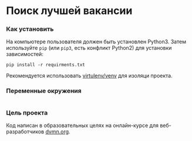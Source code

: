 # Поиск лучшей вакансии

### Как установить

На компьютере пользователя должен быть установлен Python3.
Затем используйте `pip` (или `pip3`, есть конфликт Python2) для установки зависимостей:
```
pip install -r requirments.txt
``` 
Рекомендуется использовать [virtulenv/venv](https://docs.pythpn.org/3/library/venv.html) для изоляци проекта.

### Переменные окружения

```

``` 

### Цель проекта

Код написан в образовательных целях на онлайн-курсе для веб-разработчиков [dvmn.org](https://dvmn.org).